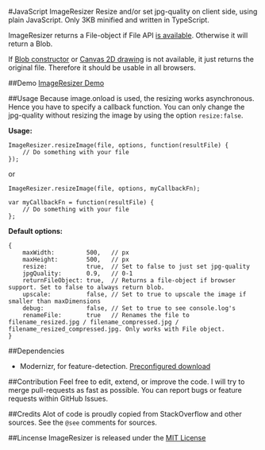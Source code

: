 #JavaScript ImageResizer
Resize and/or set jpg-quality on client side, using plain JavaScript. Only 3KB minified and written in TypeScript.

ImageResizer returns a File-object if File API [is available](http://caniuse.com/#feat=fileapi). Otherwise it will return a Blob.

If [Blob constructor](http://caniuse.com/#feat=fileapi) or [Canvas 2D drawing](http://caniuse.com/#feat=canvas) is not available, it just returns the original file. Therefore it should be usable in all browsers.

##Demo
[ImageResizer Demo](http://www.lawitzke.com/imageresizer)

##Usage
Because image.onload is used, the resizing works asynchronous. Hence you have to specify a callback function.
You can only change the jpg-quality without resizing the image by using the option `resize:false`. 

**Usage:**

```
ImageResizer.resizeImage(file, options, function(resultFile) {
    // Do something with your file
});
```

or

```
ImageResizer.resizeImage(file, options, myCallbackFn);

var myCallbackFn = function(resultFile) {
    // Do something with your file
};
```

**Default options:**
```
{
    maxWidth:         500,   // px
    maxHeight:        500,   // px
    resize:           true,  // Set to false to just set jpg-quality
    jpgQuality:       0.9,   // 0-1
    returnFileObject: true,  // Returns a file-object if browser support. Set to false to always return blob.
    upscale:          false, // Set to true to upscale the image if smaller than maxDimensions
    debug:            false, // Set to true to see console.log's
    renameFile:       true   // Renames the file to filename_resized.jpg / filename_compressed.jpg / filename_resized_compressed.jpg. Only works with File object.
}
```

##Dependencies
- Modernizr, for feature-detection. [Preconfigured download](https://modernizr.com/download/?-blobconstructor-canvas-filereader-filesystem-setclasses)

##Contribution
Feel free to edit, extend, or improve the code. I will try to merge pull-requests as fast as possible.
You can report bugs or feature requests within GitHub Issues.

##Credits
Alot of code is proudly copied from StackOverflow and other sources. See the `@see` comments for sources. 

##Lincense
ImageResizer is released under the [MIT License](https://ben.mit-license.org/)